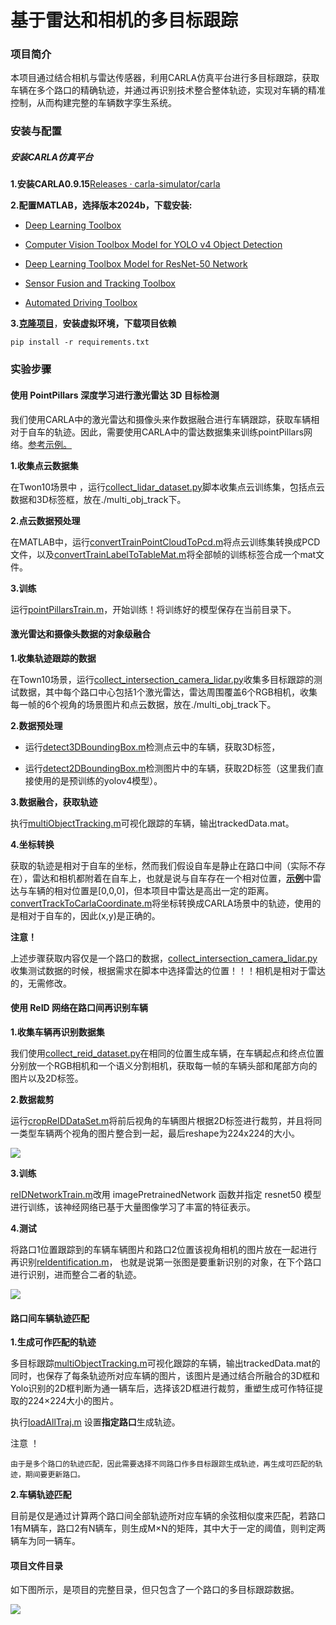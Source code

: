 #                         基于雷达和相机的多目标跟踪 

### **项目简介**

​       本项目通过结合相机与雷达传感器，利用CARLA仿真平台进行多目标跟踪，获取车辆在多个路口的精确轨迹，并通过再识别技术整合整体轨迹，实现对车辆的精准控制，从而构建完整的车辆数字孪生系统。

### 安装与配置

##### 安装CARLA仿真平台

**1.安装CARLA0.9.15**[Releases · carla-simulator/carla](https://github.com/carla-simulator/carla/releases)

**2.配置MATLAB，选择版本2024b，下载安装:**

- [Deep Learning Toolbox](https://ww2.mathworks.cn/help/deeplearning/index.html)


- [Computer Vision Toolbox Model for YOLO v4 Object Detection](https://ww2.mathworks.cn/help/vision/ug/getting-started-with-yolo-v4.html)
- [Deep Learning Toolbox Model for ResNet-50 Network ](https://ww2.mathworks.cn/matlabcentral/fileexchange/64626-deep-learning-toolbox-model-for-resnet-50-network)
- [Sensor Fusion and Tracking Toolbox](https://ww2.mathworks.cn/help/fusion/index.html)
- [Automated Driving Toolbox](https://ww2.mathworks.cn/help/driving/index.html)

**3.[克隆项目](https://github.com/OpenHUTB/traffic_twin)**，**安装虚拟环境，下载项目依赖**

```
pip install -r requirements.txt
```

### 实验步骤

#### **使用 PointPillars 深度学习进行激光雷达 3D 目标检测**

我们使用CARLA中的激光雷达和摄像头来作数据融合进行车辆跟踪，获取车辆相对于自车的轨迹。因此，需要使用CARLA中的雷达数据集来训练pointPillars网络。[参考示例。](https://ww2.mathworks.cn/help/lidar/ug/object-detection-using-pointpillars-network.html#mw_rtc_Lidar3DObjectDetectionUsingPointPillarsExample_M_5DF0B7C9)

**1.收集点云数据集**

在Twon10场景中 ，运行[collect_lidar_dataset.py](./multi_obj_track/collect_lidar_dataset.py)脚本收集点云训练集，包括点云数据和3D标签框，放在./multi_obj_track下。

**2.点云数据预处理**

在MATLAB中，运行[convertTrainPointCloudToPcd.m](./multi_obj_track/convertTrainPointCloudToPcd.m)将点云训练集转换成PCD文件，以及[convertTrainLabelToTableMat.m](./multi_obj_track/convertTrainLabelToTableMat.m)将全部帧的训练标签合成一个mat文件。

**3.训练**

运行[pointPillarsTrain.m](./multi_obj_track/pointPillarsTrain.m)，开始训练！将训练好的模型保存在当前目录下。

#### 激光雷达和摄像头数据的对象级融合

**1.收集轨迹跟踪的数据**

在Town10场景，运行[collect_intersection_camera_lidar.py](./multi_obj_track/collect_intersection_camera_lidar.py)收集多目标跟踪的测试数据，其中每个路口中心包括1个激光雷达，雷达周围覆盖6个RGB相机，收集每一帧的6个视角的场景图片和点云数据，放在./multi_obj_track下。

**2.数据预处理**

- 运行[detect3DBoundingBox.m](./multi_obj_track/detect3DBoundingBox.m)检测点云中的车辆，获取3D标签，


- 运行[detect2DBoundingBox.m](./multi_obj_track/detect2DBoundingBox.m)检测图片中的车辆，获取2D标签（这里我们直接使用的是预训练的yolov4模型）。

**3.数据融合，获取轨迹**

执行[multiObjectTracking.m](./multi_obj_track/multiObjectTracking.m)可视化跟踪的车辆，输出trackedData.mat。

**4.坐标转换**

获取的轨迹是相对于自车的坐标，然而我们假设自车是静止在路口中间（实际不存在），雷达和相机都附着在自车上，也就是说与自车存在一个相对位置，[**示例**](https://ww2.mathworks.cn/help/fusion/ug/object-level-fusion-of-lidar-and-camera-data-for-vehicle-tracking.html)中雷达与车辆的相对位置是[0,0,0]，但本项目中雷达是高出一定的距离。[convertTrackToCarlaCoordinate.m](./multi_obj_track/convertTrackToCarlaCoordinate.m)将坐标转换成CARLA场景中的轨迹，使用的是相对于自车的，因此(x,y)是正确的。

**注意！**

上述步骤获取内容仅是一个路口的数据，[collect_intersection_camera_lidar.py](./multi_obj_track/collect_intersection_camera_lidar.py)收集测试数据的时候，根据需求在脚本中选择雷达的位置！！！相机是相对于雷达的，无需修改。

#### 使用 ReID 网络在路口间再识别车辆

**1.收集车辆再识别数据集**

我们使用[collect_reid_dataset.py](./multi_obj_track/collect_reid_dataset.py)在相同的位置生成车辆，在车辆起点和终点位置分别放一个RGB相机和一个语义分割相机，获取每一帧的车辆头部和尾部方向的图片以及2D标签。

**2.数据裁剪**

运行[cropReIDDataSet.m](./multi_obj_track/cropReIDDataSet.m)将前后视角的车辆图片根据2D标签进行裁剪，并且将同一类型车辆两个视角的图片整合到一起，最后reshape为224x224的大小。

![](../img/crop_reid_data.png)

**3.训练**

[reIDNetworkTrain.m](./multi_obj_track/reIDNetworkTrain.m)改用 imagePretrainedNetwork 函数并指定 resnet50 模型进行训练，该神经网络已基于大量图像学习了丰富的特征表示。

**4.测试**

将路口1位置跟踪到的车辆车辆图片和路口2位置该视角相机的图片放在一起进行再识别[reIdentification.m](./multi_obj_track/reIdentification.m)， 也就是说第一张图是要重新识别的对象，在下个路口进行识别，进而整合二者的轨迹。

![](../img/reid.jpg)

#### 路口间车辆轨迹匹配

**1.生成可作匹配的轨迹**

多目标跟踪[multiObjectTracking.m](./multi_obj_track/multiObjectTracking.m)可视化跟踪的车辆，输出trackedData.mat的同时，也保存了每条轨迹所对应车辆的图片，该图片是通过结合所融合的3D框和Yolo识别的2D框判断为通一辆车后，选择该2D框进行裁剪，重塑生成可作特征提取的224×224大小的图片。

执行[loadAllTraj.m](./multi_obj_track/reID/Utils/loadAllTraj.m) 设置**指定路口**生成轨迹。

注意 ！

```
由于是多个路口的轨迹匹配，因此需要选择不同路口作多目标跟踪生成轨迹，再生成可匹配的轨迹，期间要更新路口。
```

**2.车辆轨迹匹配**

目前是仅是通过计算两个路口间全部轨迹所对应车辆的余弦相似度来匹配，若路口1有M辆车，路口2有N辆车，则生成M×N的矩阵，其中大于一定的阈值，则判定两辆车为同一辆车。

#### 项目文件目录

如下图所示，是项目的完整目录，但只包含了一个路口的多目标跟踪数据。

![](../img/project_path.png)
